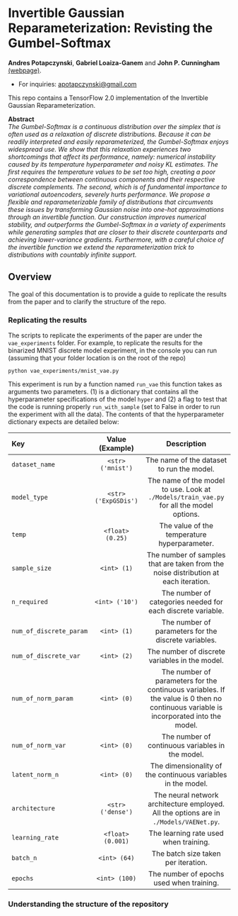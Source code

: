 # Invertible Gaussian Reparameterization: Revisting the Gumbel-Softmax
**Andres Potapczynski**, **Gabriel Loaiza-Ganem** and **John P. Cunningham** 
[(webpage)](http://stat.columbia.edu/~cunningham/). <br>

* For inquiries: apotapczynski@gmail.com 

This repo contains a TensorFlow 2.0 implementation of the Invertible Gaussian Reparameterization.<br>

**Abstract**<br>
*The Gumbel-Softmax is a continuous distribution over the simplex that is often used as a relaxation
 of discrete distributions. Because it can be readily interpreted and easily reparameterized, the
 Gumbel-Softmax enjoys widespread use. We show that this relaxation experiences two shortcomings
 that affect its performance, namely: numerical instability caused by its temperature hyperparameter
 and noisy KL estimates. The first requires the temperature values to be set too high,
 creating a poor correspondence between continuous components and their respective discrete
 complements. The second, which is of fundamental importance to variational autoencoders, severely
 hurts performance. We propose a flexible and reparameterizable family of distributions that
 circumvents these issues by transforming Gaussian noise into one-hot approximations through an
 invertible function. Our construction improves numerical stability, and outperforms the
 Gumbel-Softmax in a variety of experiments while generating samples that are closer to their
 discrete counterparts and achieving lower-variance gradients. Furthermore, with a careful choice of the
 invertible function we extend the reparameterization trick to distributions with countably infinite
 support.*

## Overview

The goal of this documentation is to provide a guide to replicate the results from the paper and to clarify the structure
of the repo.

### Replicating the results

The scripts to replicate the experiments of the paper are under the `vae_experiments` folder. For example, to replicate the
results for the binarized MNIST discrete model experiment, in the console you can run (assuming that your folder location
is on the root of the repo)
```
python vae_experiments/mnist_vae.py
```
This experiment is run by a function named `run_vae` this function takes as arguments two parameters. (1) is a
dictionary that contains all the hyperparameter specifications of the model `hyper` and (2) a flag to test
that the code is running properly `run_with_sample` (set to False in order to run the experiment with all the data).
The contents of that the hyperparameter dictionary expects are detailed below:

| Key                               | Value (Example)                            | Description     |
| :-------------------------------- | :------------------------------: | :-----------------------: |
| `dataset_name` | `<str> ('mnist')`  | The name of the dataset to run the model. |
| `model_type` | `<str> ('ExpGSDis')`  | The name of the model to use. Look at `./Models/train_vae.py`  for all the model options. |
| `temp` | `<float> (0.25)`  | The value of the temperature hyperparameter.|
| `sample_size`  | `<int> (1)`  | The number of samples that are taken from the noise distribution at each iteration. |
| `n_required` | `<int> ('10')`  | The number of categories needed for each discrete variable. |
| `num_of_discrete_param` | `<int> (1)`  | The number of parameters for the discrete variables. |
| `num_of_discrete_var` | `<int> (2)`  | The number of discrete variables in the model. |
| `num_of_norm_param` | `<int> (0)`  | The number of parameters for the continuous variables. If the value is 0 then no continuous variable is incorporated into the model. |
| `num_of_norm_var` | `<int> (0)`  | The number of continuous variables in the model. |
| `latent_norm_n` | `<int> (0)`  | The dimensionality of the continuous variables in the model. |
| `architecture` | `<str> ('dense')`  | The neural network architecture employed. All the options are in `./Models/VAENet.py`.|
| `learning_rate` | `<float> (0.001)`  | The learning rate used when training. |
| `batch_n` | `<int> (64)`  | The batch size taken per iteration. |
| `epochs` | `<int> (100)`  | The number of epochs used when training. |

### Understanding the structure of the repository
